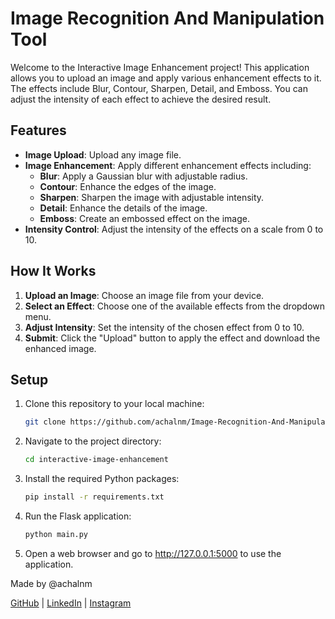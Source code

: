 # Image Recognition And Manipulation Tool

Welcome to the Interactive Image Enhancement project! This application allows you to upload an image and apply various enhancement effects to it. The effects include Blur, Contour, Sharpen, Detail, and Emboss. You can adjust the intensity of each effect to achieve the desired result.

## Features

- **Image Upload**: Upload any image file.
- **Image Enhancement**: Apply different enhancement effects including:
  - **Blur**: Apply a Gaussian blur with adjustable radius.
  - **Contour**: Enhance the edges of the image.
  - **Sharpen**: Sharpen the image with adjustable intensity.
  - **Detail**: Enhance the details of the image.
  - **Emboss**: Create an embossed effect on the image.
- **Intensity Control**: Adjust the intensity of the effects on a scale from 0 to 10.

## How It Works

1. **Upload an Image**: Choose an image file from your device.
2. **Select an Effect**: Choose one of the available effects from the dropdown menu.
3. **Adjust Intensity**: Set the intensity of the chosen effect from 0 to 10.
4. **Submit**: Click the "Upload" button to apply the effect and download the enhanced image.

## Setup

1. Clone this repository to your local machine:
   ```bash
   git clone https://github.com/achalnm/Image-Recognition-And-Manipulation-Tool.git
2. Navigate to the project directory:
   ```bash
   cd interactive-image-enhancement
3. Install the required Python packages:
   ```bash
   pip install -r requirements.txt
4. Run the Flask application:
   ```bash
   python main.py
5. Open a web browser and go to http://127.0.0.1:5000 to use the application.

<footer>
    <p>Made by @achalnm</p>
    <p>
        <a href="https://github.com/achalnm" target="_blank">GitHub</a> |
        <a href="https://www.linkedin.com/in/achal-n-35153821b/" target="_blank">LinkedIn</a> |
        <a href="https://instagram.com/achal_n26" target="_blank">Instagram</a>
    </p>
</footer>
